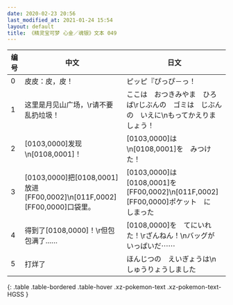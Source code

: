 ```yaml
---
date: 2020-02-23 20:56
last_modified_at: 2021-01-24 15:54
layout: default
title: 《精灵宝可梦 心金／魂银》文本 049
---
```

| 编号 | 中文 | 日文 |
| ---- | ---- | ---- |
| 0 | 皮皮：皮，皮！ | ピッピ『ぴっぴ－っ！ |
| 1 | 这里是月见山广场，\r请不要乱扔垃圾！ | ここは　おつきみやま　ひろば\rじぶんの　ゴミは　じぶんの　いえに\nもってかえりましょう！ |
| 2 | [0103,0000]发现\n[0108,0001]！ | [0103,0000]は\n[0108,0001]を　みつけた！ |
| 3 | [0103,0000]把[0108,0001]放进[FF00,0002]\n[011F,0002][FF00,0000]口袋里。 | [0103,0000]は　[0108,0001]を[FF00,0002]\n[011F,0002][FF00,0000]ポケット　に　しまった |
| 4 | 得到了[0108,0000]！\r但包包满了…… | [0108,0000]を　てにいれた！\rざんねん！\nバッグが　いっぱいだ⋯⋯ |
| 5 | 打烊了 | ほんじつの　えいぎょうは\nしゅうりょうしました |
{: .table .table-bordered .table-hover .xz-pokemon-text .xz-pokemon-text-HGSS }